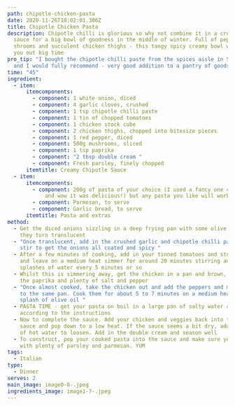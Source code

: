 ```yaml
---
path: chipotle-chicken-pasta
date: 2020-11-26T18:02:01.306Z
title: Chipotle Chicken Pasta
description: Chipotle chilli is glorious so why not combine it in a creamy pasta
  sauce for a big bowl of goodness in the middle of winter. Full of peppers,
  shrooms and succulent chicken thighs - this tangy spicy creamy bowl will sort
  you out big time
pro_tip: "I bought the chipotle chilli paste from the spices aisle in Sainsburys
  and I would fully recommend - very good addition to a pantry of goods. "
time: "45"
ingredient:
  - item:
      itemcomponents:
        - component: 1 white onion, diced
        - component: 4 garlic cloves, crushed
        - component: 1 tsp chipotle chilli paste
        - component: 1 tin of chopped tomatoes
        - component: 1 chicken stock cube
        - component: 2 chicken thighs, chopped into bitesize pieces
        - component: 1 red pepper, diced
        - component: 500g mushrooms, sliced
        - component: 1 tsp paprika
        - component: "2 tbsp double cream "
        - component: Fresh parsley, finely chopped
      itemtitle: Creamy Chipotle Sauce
  - item:
      itemcomponents:
        - component: 200g of pasta of your choice (I used a fancy one called Mafalda Corta
            and wow it was delicious!) but any pasta you like will work
        - component: Parmesan, to serve
        - component: Garlic bread, to serve
      itemtitle: Pasta and extras
method:
  - Get the diced onions sizzling in a deep frying pan with some olive oil until
    they turn translucent
  - "Once translucent, add in the crushed garlic and chipotle chilli paste and
    stir to get the onions all coated and spicy "
  - After a few minutes of cooking, add in your tinned tomatoes and stock cube
    and leave on a medium heat simmer for around 20 minutes stirring and adding
    splashes of water every 5 minutes or so
  - Whilst this is simmering away, get the chicken in a pan and brown, adding
    the paprika and plenty of salt and pepper
  - "Once almost cooked, take the chicken out and add the peppers and mushrooms
    to the same pan. Cook them for about 5 to 7 minutes on a medium heat with a
    splash of olive oil "
  - PASTA TIME - get your pasta on boil in a large pan of salty water and cook
    according to the instructions
  - Now to complete the sauce. Add your chicken and veggies back into the tomato
    sauce and pop down to a low heat. If the sauce seems a bit dry, add a splash
    of hot water to loosen. Add in the double cream and season well
  - To construct, pop your cooked pasta into the sauce and make sure you top
    with plenty of parsley and parmesan. YUM
tags:
  - Italian
type:
  - Dinner
serves: 2
main_image: image0-8-.jpeg
ingredients_image: image1-7-.jpeg
---
```

